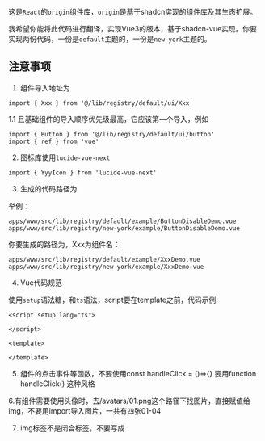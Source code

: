 ```

```

这是`React`的`origin`组件库，`origin`是基于shadcn实现的组件库及其生态扩展。

我希望你能将此代码进行翻译，实现Vue3的版本，基于shadcn-vue实现。你要实现两份代码，一份是`default`主题的，一份是`new-york`主题的。

## 注意事项

1. 组件导入地址为

```
import { Xxx } from '@/lib/registry/default/ui/Xxx'
```

1.1 且基础组件的导入顺序优先级最高，它应该第一个导入，例如

```
import { Button } from '@/lib/registry/default/ui/button'
import { ref } from 'vue'
```

2. 图标库使用`lucide-vue-next`

```
import { YyyIcon } from 'lucide-vue-next'
```

3. 生成的代码路径为

举例：

```
apps/www/src/lib/registry/default/example/ButtonDisableDemo.vue
apps/www/src/lib/registry/new-york/example/ButtonDisableDemo.vue
```

你要生成的路径为，Xxx为组件名：

```
apps/www/src/lib/registry/default/example/XxxDemo.vue
apps/www/src/lib/registry/new-york/example/XxxDemo.vue
```

4. Vue代码规范

使用`setup`语法糖，和`ts`语法，script要在template之前，代码示例:

```
<script setup lang="ts">

</script>

<template>

</template>
```

5. 组件的点击事件等函数，不要使用const handleClick = ()=>{} 要用function handleClick() 这种风格

6.有组件需要使用头像时，去/avatars/01.png这个路径下找图片，直接赋值给img，不要用import导入图片，一共有四张01-04

7. img标签不是闭合标签，不要写成<img />
